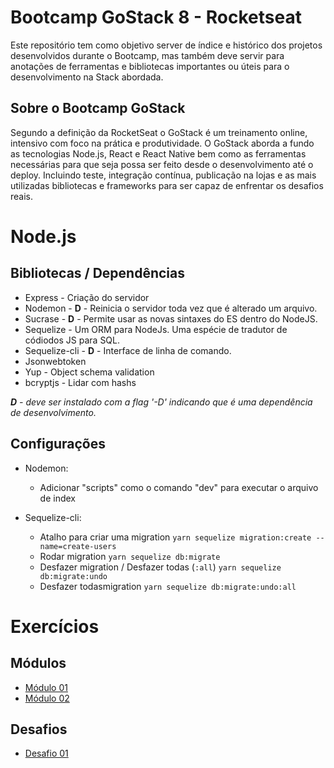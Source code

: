 # Bootcamp GoStack 8 - Rocketseat

Este repositório tem como objetivo server de índice e histórico dos projetos desenvolvidos durante o Bootcamp, mas também deve servir para anotações de ferramentas e bibliotecas importantes ou úteis para o desenvolvimento na Stack abordada.

## Sobre o Bootcamp GoStack 

Segundo a definição da RocketSeat o GoStack é um treinamento online, intensivo com foco na prática e produtividade. O GoStack aborda a fundo as tecnologias Node.js, React e React Native bem como as ferramentas necessárias para que seja possa ser feito desde o desenvolvimento até o deploy. Incluindo teste, integração contínua, publicação na lojas e as mais utilizadas bibliotecas e frameworks para ser capaz de enfrentar os desafios reais.

# Node.js
## Bibliotecas / Dependências
* Express - Criação do servidor
* Nodemon - **D** - Reinicia o servidor toda vez que é alterado um arquivo.
* Sucrase - **D** - Permite usar as novas sintaxes do ES dentro do NodeJS.
* Sequelize - Um ORM para NodeJs. Uma espécie de tradutor de códiodos JS para SQL.
* Sequelize-cli - **D** - Interface de linha de comando.
* Jsonwebtoken
* Yup - Object schema validation
* bcryptjs - Lidar com hashs

_**D** - deve ser instalado com a flag '-D' indicando que é uma dependência de desenvolvimento._

## Configurações
* Nodemon:
	* Adicionar "scripts" como o comando "dev" para executar o arquivo de index

* Sequelize-cli:
	* Atalho para criar uma migration
		`yarn sequelize migration:create --name=create-users`
	* Rodar migration
		`yarn sequelize db:migrate`
	* Desfazer migration / Desfazer todas (`:all`)
		`yarn sequelize db:migrate:undo`
	* Desfazer todasmigration
		`yarn sequelize db:migrate:undo:all`



# Exercícios

## Módulos
* [Módulo 01](https://github.com/brenonovelli/GoStack08/tree/master/modulo01)
* [Módulo 02](https://github.com/brenonovelli/GoStack08/tree/master/modulo02)

## Desafios
* [Desafio 01](https://github.com/brenonovelli/GoStack08/tree/master/desafio01)
